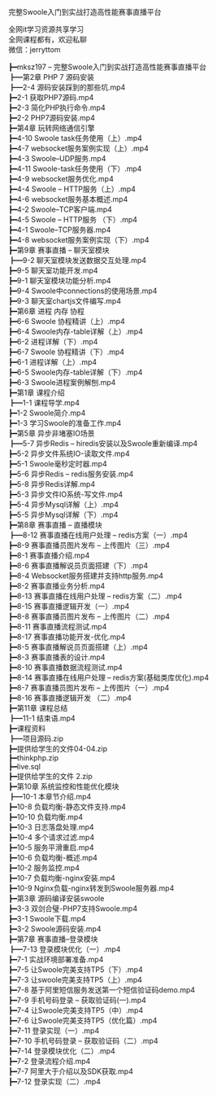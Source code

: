 完整Swoole入门到实战打造高性能赛事直播平台

全网it学习资源共享学习<br>全网课程都有，欢迎私聊<br>微信：jerryttom<br>

┣━mksz197 – 完整Swoole入门到实战打造高性能赛事直播平台<br> ┣━第2章 PHP 7 源码安装<br> ┣━2-4 源码安装踩到的那些坑.mp4<br> ┣━2-1 获取PHP7源码.mp4<br> ┣━2-3 简化PHP执行命令.mp4<br> ┣━2-2 PHP7源码安装.mp4<br> ┣━第4章 玩转网络通信引擎<br> ┣━4-10 Swoole task任务使用（上）.mp4<br> ┣━4-7 websocket服务案例实现（上）.mp4<br> ┣━4-3 Swoole–UDP服务.mp4<br> ┣━4-11 Swoole-task任务使用（下）.mp4<br> ┣━4-9 websocket服务优化.mp4<br> ┣━4-4 Swoole – HTTP服务（上）.mp4<br> ┣━4-6 websocket服务基本概述.mp4<br> ┣━4-2 Swoole–TCP客户端.mp4<br> ┣━4-5 Swoole – HTTP服务 （下）.mp4<br> ┣━4-1 Swoole–TCP服务器.mp4<br> ┣━4-8 websocket服务案例实现（下）.mp4<br> ┣━第9章 赛事直播 – 聊天室模块<br> ┣━9-2 聊天室模块发送数据交互处理.mp4<br> ┣━9-5 聊天室功能开发.mp4<br> ┣━9-1 聊天室模块功能分析.mp4<br> ┣━9-4 Swoole中connections的使用场景.mp4<br> ┣━9-3 聊天室chartjs文件编写.mp4<br> ┣━第6章 进程 内存 协程<br> ┣━6-6 Swoole 协程精讲（上）.mp4<br> ┣━6-4 Swoole内存-table详解（上）.mp4<br> ┣━6-2 进程详解（下）.mp4<br> ┣━6-7 Swoole 协程精讲（下）.mp4<br> ┣━6-1 进程详解（上）.mp4<br> ┣━6-5 Swoole内存-table详解（下）.mp4<br> ┣━6-3 Swoole进程案例解刨.mp4<br> ┣━第1章 课程介绍<br> ┣━1-1 课程导学.mp4<br> ┣━1-2 Swoole简介.mp4<br> ┣━1-3 学习Swoole的准备工作.mp4<br> ┣━第5章 异步非堵塞IO场景<br> ┣━5-7 异步Redis – hiredis安装以及Swoole重新编译.mp4<br> ┣━5-2 异步文件系统IO-读取文件.mp4<br> ┣━5-1 Swoole毫秒定时器.mp4<br> ┣━5-6 异步Redis – redis服务安装.mp4<br> ┣━5-8 异步Redis详解.mp4<br> ┣━5-3 异步文件IO系统-写文件.mp4<br> ┣━5-4 异步Mysql详解（上）.mp4<br> ┣━5-5 异步Mysql详解（下）.mp4<br> ┣━第8章 赛事直播 – 直播模块<br> ┣━8-12 赛事直播在线用户处理 – redis方案（一）.mp4<br> ┣━8-9 赛事直播员图片发布 – 上传图片（三）.mp4<br> ┣━8-1 赛事直播介绍.mp4<br> ┣━8-6 赛事直播解说员页面搭建（下）.mp4<br> ┣━8-4 Websocket服务搭建并支持http服务.mp4<br> ┣━8-2 赛事直播业务分析.mp4<br> ┣━8-13 赛事直播在线用户处理 – redis方案（二）.mp4<br> ┣━8-15 赛事直播逻辑开发（一）.mp4<br> ┣━8-8 赛事直播员图片发布 – 上传图片（二）.mp4<br> ┣━8-11 赛事直播流程测试.mp4<br> ┣━8-17 赛事直播功能开发-优化.mp4<br> ┣━8-5 赛事直播解说员页面搭建（上）.mp4<br> ┣━8-3 赛事直播表的设计.mp4<br> ┣━8-10 赛事直播数据流程测试.mp4<br> ┣━8-14 赛事直播在线用户处理 – redis方案(基础类库优化).mp4<br> ┣━8-7 赛事直播员图片发布 – 上传图片（一）.mp4<br> ┣━8-16 赛事直播逻辑开发 （二）.mp4<br> ┣━第11章 课程总结<br> ┣━11-1 结束语.mp4<br> ┣━课程资料<br> ┣━项目源码.zip<br> ┣━提供给学生的文件04-04.zip<br> ┣━thinkphp.zip<br> ┣━live.sql<br> ┣━提供给学生的文件 2.zip<br> ┣━第10章 系统监控和性能优化模块<br> ┣━10-1 本章节介绍.mp4<br> ┣━10-8 负载均衡-静态文件支持.mp4<br> ┣━10-10 负载均衡.mp4<br> ┣━10-3 日志落盘处理.mp4<br> ┣━10-4 多个请求过滤.mp4<br> ┣━10-5 服务平滑重启.mp4<br> ┣━10-6 负载均衡-概述.mp4<br> ┣━10-2 服务监控.mp4<br> ┣━10-7 负载均衡-nginx安装.mp4<br> ┣━10-9 Nginx负载-nginx转发到Swoole服务器.mp4<br> ┣━第3章 源码编译安装swoole<br> ┣━3-3 双剑合璧-PHP7支持Swoole.mp4<br> ┣━3-1 Swoole下载.mp4<br> ┣━3-2 Swoole源码安装.mp4<br> ┣━第7章 赛事直播–登录模块<br> ┣━7-13 登录模块优化（一）.mp4<br> ┣━7-1 实战环境部署准备.mp4<br> ┣━7-5 让Swoole完美支持TP5（下）.mp4<br> ┣━7-3 让swoole完美支持TP5（上）.mp4<br> ┣━7-8 基于阿里短信服务发送第一个短信验证码demo.mp4<br> ┣━7-9 手机号码登录 – 获取验证码(一).mp4<br> ┣━7-4 让Swoole完美支持TP5（中）.mp4<br> ┣━7-6 让Swoole完美支持TP5（优化篇）.mp4<br> ┣━7-11 登录实现（一）.mp4<br> ┣━7-10 手机号码登录 – 获取验证码（二）.mp4<br> ┣━7-14 登录模块优化（二）.mp4<br> ┣━7-2 登录流程介绍.mp4<br> ┣━7-7 阿里大于介绍以及SDK获取.mp4<br> ┣━7-12 登录实现（二）.mp4